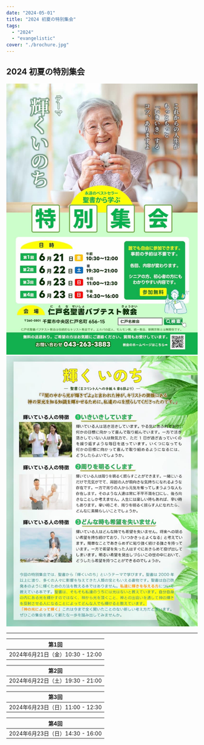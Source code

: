 ```yaml
---
date: "2024-05-01"
title: "2024 初夏の特別集会"
tags:
  - "2024"
  - "evangelistic"
cover: "./brochure.jpg"
---
```


## 2024 初夏の特別集会

![](./brochure.jpg)
![](./brochure-back.jpg)

---

| 第1回 |
| ------------------------------ |
| 2024年6月21日（金）10:30 - 12:00 |

| 第2回 |
| ------------------------------ |
| 2024年6月22日（土）19:30 - 21:00 |

| 第3回 |
| ------------------------------ |
| 2024年6月23日（日）11:00 - 12:30 |

| 第4回 |
| ------------------------------ |
| 2024年6月23日（日）14:30 - 16:00 |

